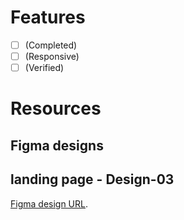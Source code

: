 
# Features
- [ ] (Completed)
- [ ] (Responsive)
- [ ] (Verified)

# Resources
## Figma designs
## landing page - Design-03
[Figma design URL](https://www.figma.com/design/4oOseqQPpOEOibpXql26OM/PUID?node-id=1-59869&t=bHW9G3ynD4skGl9B-4).